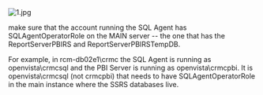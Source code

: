 <IMG  src="https://community.powerbi.com/t5/image/serverpage/image-id/115859i6C0B7473E871DCA3/image-size/medium?v=1.0&amp;px=400"  alt="1.jpg"/>

make sure that the account running the SQL Agent has SQLAgentOperatorRole on the MAIN server -- the one that has the ReportServerPBIRS and ReportServerPBIRSTempDB.

For example, in rcm-db02e1\crmc the SQL Agent is running as openvista\crmcsql and the PBI Server is running as openvista\crmcpbi. It is openvista\crmcsql (not crmcpbi) that needs to have SQLAgentOperatorRole in the main instance where the SSRS databases live.